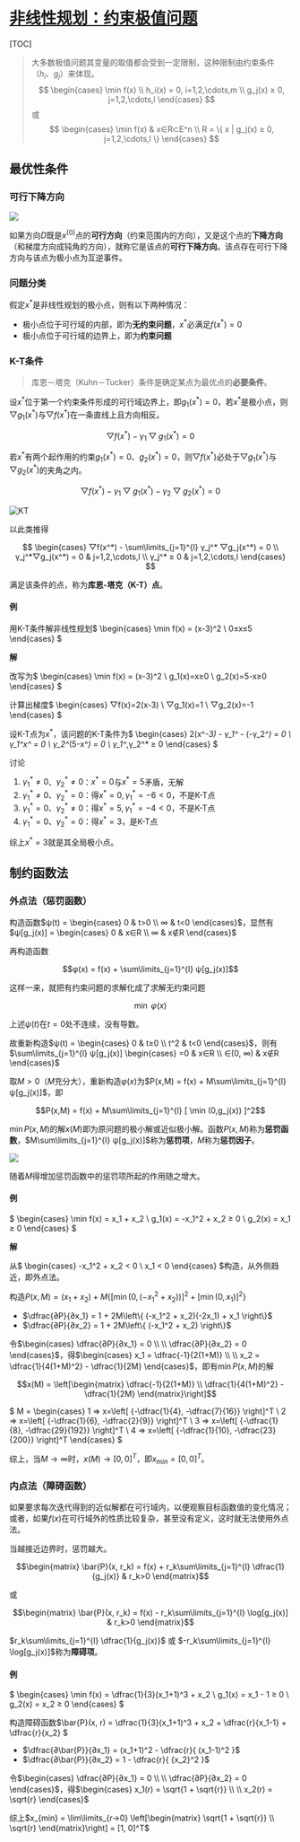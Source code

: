 <link rel='stylesheet' href='../../../style/index.css'>
<script src='../../../style/index.js'></script>

# [非线性规划：约束极值问题](../index.html)

[TOC]

>大多数极值问题其变量的取值都会受到一定限制，这种限制由约束条件（$h_i$、$g_j$）来体现。
>$$
    \begin{cases}
        \min f(x)
    \\  h_i(x) = 0, i=1,2,\cdots,m
    \\  g_j(x) ≥ 0, j=1,2,\cdots,l
    \end{cases}
>$$ 或 $$
    \begin{cases}
        \min f(x) & x∈R⊂E^n
    \\  R = \{ x | g_j(x) ≥ 0, j=1,2,\cdots,l \}
    \end{cases}
>$$

## 最优性条件

### 可行下降方向

![](./images/D.png)

如果方向$D$既是$x^{(0)}$点的**可行方向**（约束范围内的方向），又是这个点的**下降方向**（和梯度方向成钝角的方向），就称它是该点的**可行下降方向**。该点存在可行下降方向与该点为极小点为互逆事件。

### 问题分类

假定$x^*$是非线性规划的极小点，则有以下两种情况：

- 极小点位于可行域的内部，即为**无约束问题**，$x^*$必满足$f(x^*) = 0$
- 极小点位于可行域的边界上，即为**约束问题**

### K-T条件

>库恩－塔克（Kuhn－Tucker）条件是确定某点为最优点的**必要条件**。

设$x^*$位于第一个约束条件形成的可行域边界上，即$g_1(x^*)=0$，若$x^*$是极小点，则$▽g_1(x^*)$与$▽f(x^*)$在一条直线上且方向相反。

$$▽f(x^*) - γ_1▽g_1(x^*) = 0$$

若$x^*$有两个起作用的约束$g_1(x^*)=0$、$g_2(x^*)=0$，则$▽f(x^*)$必处于$▽g_1(x^*)$与$▽g_2(x^*)$的夹角之内。

$$▽f(x^*) - γ_1▽g_1(x^*) - γ_2▽g_2(x^*) = 0$$

![KT](./images/KT.png)

以此类推得

$$
    \begin{cases}
        ▽f(x^*) - \sum\limits_{j=1}^{l} γ_j^* ▽g_j(x^*) = 0
    \\  γ_j^*▽g_j(x^*) = 0 & j=1,2,\cdots,l
    \\  γ_j^* ≥ 0 & j=1,2,\cdots,l
    \end{cases}
$$

满足该条件的点，称为**库恩-塔克（K-T）点**。

#### 例

用K-T条件解非线性规划$
    \begin{cases}
        \min f(x) = (x-3)^2
    \\  0≤x≤5
    \end{cases}
$

**解**

改写为$
    \begin{cases}
        \min f(x) = (x-3)^2
    \\  g_1(x)=x≥0
    \\  g_2(x)=5-x≥0
    \end{cases}
$

计算出梯度$
    \begin{cases}
        ▽f(x)=2(x-3)
    \\  ▽g_1(x)=1
    \\  ▽g_2(x)=-1
    \end{cases}
$

设K-T点为$x^*$，该问题的K-T条件为$
    \begin{cases}
        2(x^*-3) - γ_1^* - (-γ_2^*) = 0
    \\  γ_1^*x^* = 0
    \\  γ_2^*(5-x^*) = 0
    \\  γ_1^*,γ_2^* ≥ 0
    \end{cases}
$

讨论

1. $γ_1^*≠0$、$γ_2^*≠0$：$x^*=0$与$x^*=5$矛盾，无解
2. $γ_1^*≠0$、$γ_2^*=0$：得$x^*=0,γ_1^*=-6<0$，不是K-T点
3. $γ_1^*=0$、$γ_2^*≠0$：得$x^*=5,γ_1^*=-4<0$，不是K-T点
4. $γ_1^*=0$、$γ_2^*=0$：得$x^*=3$，是K-T点

综上$x^*=3$就是其全局极小点。

## 制约函数法

### 外点法（惩罚函数）

构造函数$ψ(t) = \begin{cases}
    0 & t>0
\\  ∞ & t<0
\end{cases}$，显然有$ψ[g_j(x)] = \begin{cases}
    0 & x∈R
\\  ∞ & x∉R
\end{cases}$

再构造函数

$$φ(x) = f(x) + \sum\limits_{j=1}^{l} ψ[g_j(x)]$$

这样一来，就把有约束问题的求解化成了求解无约束问题

$$\min \ φ(x)$$

上述$ψ(t)$在$t=0$处不连续，没有导数。

故重新构造$ψ(t) = \begin{cases}
    0   & t≥0
\\  t^2 & t<0
\end{cases}$，则有$\sum\limits_{j=1}^{l} ψ[g_j(x)] \begin{cases}
    =0       & x∈R
\\  ∈(0, ∞) & x∉R
\end{cases}$

取$M>0$（$M$充分大），重新构造$φ(x)$为$P(x,M) = f(x) + M\sum\limits_{j=1}^{l} ψ[g_j(x)]$，即

<span class='highlight'>$$P(x,M) = f(x) + M\sum\limits_{j=1}^{l} [ \min (0,g_j(x)) ]^2$$</span>

$\min P(x, M)$的解$x(M)$即为原问题的极小解或近似极小解。函数$P(x, M)$称为**惩罚函数**，$M\sum\limits_{j=1}^{l} ψ[g_j(x)]$称为**惩罚项**，$M$称为**惩罚因子**。

![](./images/PenaltyFactor.png)

随着$M$得增加惩罚函数中的惩罚项所起的作用随之增大。

#### 例

$
    \begin{cases}
        \min f(x) = x_1 + x_2
    \\  g_1(x) = -x_1^2 + x_2 ≥ 0
    \\  g_2(x) = x_1 ≥ 0
    \end{cases}
$

**解**

从$
    \begin{cases}
        -x_1^2 + x_2 < 0
    \\  x_1 < 0
    \end{cases}
$构造，从外侧趋近，即外点法。

构造$P(x,M) = (x_1 + x_2) + M\left\{ 
    [ \min (0, (-x_1^2 + x_2)) ]^2 +
    [ \min (0, x_1) ]^2
\right\}$

- $\dfrac{∂P}{∂x_1} = 1 + 2M\left\{
    (-x_1^2 + x_2)(-2x_1) +
    x_1
\right\}$
- $\dfrac{∂P}{∂x_2} = 1 + 2M\left\{ 
    (-x_1^2 + x_2)
\right\}$

令$\begin{cases}
    \dfrac{∂P}{∂x_1} = 0
\\
\\  \dfrac{∂P}{∂x_2} = 0
\end{cases}$，得$\begin{cases}
    x_1 = \dfrac{-1}{2(1+M)}
\\
\\  x_2 = \dfrac{1}{4(1+M)^2} - \dfrac{1}{2M}
\end{cases}$，即有$\min P(x, M)$的解

$$x(M) = \left[\begin{matrix}
        \dfrac{-1}{2(1+M)}
    \\  \dfrac{1}{4(1+M)^2} - \dfrac{1}{2M}
\end{matrix}\right]$$

$
    M = \begin{cases}
        1 ⇒ x=\left[ {-\dfrac{1}{4}, -\dfrac{7}{16}} \right]^T
    \\  2 ⇒ x=\left[ {-\dfrac{1}{6}, -\dfrac{2}{9}} \right]^T
    \\  3 ⇒ x=\left[ {-\dfrac{1}{8}, -\dfrac{29}{192}} \right]^T
    \\  4 ⇒ x=\left[ {-\dfrac{1}{10}, -\dfrac{23}{200}} \right]^T
    \end{cases}
$

综上，当$M→∞$时，$x(M)→[0, 0]^T$，即$x_{min}=[0, 0]^T$。

### 内点法（障碍函数）

如果要求每次迭代得到的近似解都在可行域内，以便观察目标函数值的变化情况；或者，如果$f(x)$在可行域外的性质比较复杂，甚至没有定义，这时就无法使用外点法。

当越接近边界时，惩罚越大。

<span class='highlight'>$$\begin{matrix}
        \bar{P}(x, r_k) = f(x) + r_k\sum\limits_{j=1}^{l} \dfrac{1}{g_j(x)}
    &   r_k>0
\end{matrix}$$</span>

或

$$\begin{matrix}
        \bar{P}(x, r_k) = f(x) - r_k\sum\limits_{j=1}^{l} \log[g_j(x)]
    &   r_k>0
\end{matrix}$$

$r_k\sum\limits_{j=1}^{l} \dfrac{1}{g_j(x)}$ 或 $-r_k\sum\limits_{j=1}^{l} \log[g_j(x)]$称为**障碍项**。

#### 例

$
    \begin{cases}
        \min f(x) = \dfrac{1}{3}(x_1+1)^3 + x_2
    \\  g_1(x) = x_1 - 1 ≥ 0
    \\  g_2(x) = x_2 ≥ 0
    \end{cases}
$

构造障碍函数$\bar{P}(x, r) = 
    \dfrac{1}{3}(x_1+1)^3 + x_2 +
    \dfrac{r}{x_1-1} + 
    \dfrac{r}{x_2}
$

- $\dfrac{∂\bar{P}}{∂x_1} = (x_1+1)^2 - \dfrac{r}{ (x_1-1)^2 }$
- $\dfrac{∂\bar{P}}{∂x_2} = 1 - \dfrac{r}{ {x_2}^2 }$

令$\begin{cases}
    \dfrac{∂P}{∂x_1} = 0
\\
\\  \dfrac{∂P}{∂x_2} = 0
\end{cases}$，得$\begin{cases}
    x_1(r) = \sqrt{1 + \sqrt{r}}
\\
\\   x_2(r) = \sqrt{r}
\end{cases}$

综上$x_{min} = \lim\limits_{r→0} \left[\begin{matrix}
    \sqrt{1 + \sqrt{r}} \\ \sqrt{r}
\end{matrix}\right] = [1, 0]^T$
